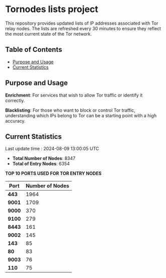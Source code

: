 # Tornodes lists project

This repository provides updated lists of IP addresses associated with Tor relay nodes. The lists are refreshed every 30 minutes to ensure they reflect the most current state of the Tor network.

## Table of Contents

- [Purpose and Usage](#purpose-and-usage)
- [Current Statistics](#current-statistics)


## Purpose and Usage

**Enrichment**: For services that wish to allow Tor traffic or identify it correctly.

**Blacklisting**: For those who want to block or control Tor traffic, understanding which IPs belong to Tor can be a starting point with a high accuracy.

## Current Statistics

Last update time : 2024-08-09 13:00:05 UTC

- **Total Number of Nodes**: 8347
- **Total of Entry Nodes**: 6354

**TOP 10 PORTS USED FOR TOR ENTRY NODES**

| **Port** | **Number of Nodes** |
|------|-----------------|
| **443**   | 1964  |
| **9001**   | 1709  |
| **9000**   | 370  |
| **9100**   | 279  |
| **8443**   | 161  |
| **9002**   | 145  |
| **143**   | 85  |
| **80**   | 83  |
| **9003**   | 76  |
| **110**   | 75  |


